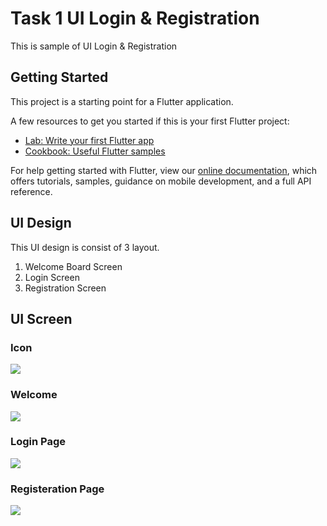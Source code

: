 # Task 1 UI Login & Registration

This is sample of UI Login & Registration

## Getting Started

This project is a starting point for a Flutter application.

A few resources to get you started if this is your first Flutter project:

- [Lab: Write your first Flutter app](https://flutter.dev/docs/get-started/codelab)
- [Cookbook: Useful Flutter samples](https://flutter.dev/docs/cookbook)

For help getting started with Flutter, view our
[online documentation](https://flutter.dev/docs), which offers tutorials,
samples, guidance on mobile development, and a full API reference.

## UI Design

This UI design is consist of 3 layout.

1. Welcome Board Screen
2. Login Screen
3. Registration Screen

## UI Screen

### Icon

<img src="https://scontent-sin6-3.xx.fbcdn.net/v/t1.6435-9/171655372_10222433638607162_209066085366015765_n.jpg?_nc_cat=104&ccb=1-3&_nc_sid=730e14&_nc_eui2=AeERSVp78y_TUZ5DWxO0Sbnz09hbUoG6tLTT2FtSgbq0tARHDZV6HQG0_kvmuC5clRo&_nc_ohc=yCVQimz0x24AX_kgvt9&_nc_ht=scontent-sin6-3.xx&oh=23c43975679bc07a1cbea09dae9ae6f5&oe=60999331">

### Welcome

<img src="https://scontent-sin6-2.xx.fbcdn.net/v/t1.6435-9/172496232_10222433637927145_2826456780560911740_n.jpg?_nc_cat=102&ccb=1-3&_nc_sid=730e14&_nc_eui2=AeGdFZc8T2gQtMbK6ujsrLg1Hc2T9N1H1nEdzZP03UfWca4SnDTeEtHBQTS2-Gh6nlg&_nc_ohc=Ld-2DNV0iiUAX_zRTZr&_nc_ht=scontent-sin6-2.xx&oh=ee1442fe679849b1cfd6d51ac8900400&oe=6099C2F0">

### Login Page

<img src="https://scontent-sin6-1.xx.fbcdn.net/v/t1.6435-9/172280091_10222433638007147_3504869195112257209_n.jpg?_nc_cat=100&ccb=1-3&_nc_sid=730e14&_nc_eui2=AeFFZoUmWPWg7v_nMejFJxFCuQIDsJEFUAy5AgOwkQVQDKWOv_0m_nsJr7X8BTlFUJE&_nc_ohc=if9paAKrv2UAX-7YZRR&_nc_ht=scontent-sin6-1.xx&oh=647da0bc96c211af12d5ecd0e1168a6c&oe=6097C851">

### Registeration Page

<img src="https://scontent-sin6-3.xx.fbcdn.net/v/t1.6435-9/172967108_10222433638087149_6115903045986117531_n.jpg?_nc_cat=106&ccb=1-3&_nc_sid=730e14&_nc_eui2=AeHmfBW_IlooEpOBVFoEbhA3KDxrz0Y4Y2YoPGvPRjhjZl7KRRuLk_f9Xt0287BbdtI&_nc_ohc=-4LNJd3PdSAAX_UAv7v&_nc_ht=scontent-sin6-3.xx&oh=4287202e843ce1e72a912c144b83fb0d&oe=6099C431">
